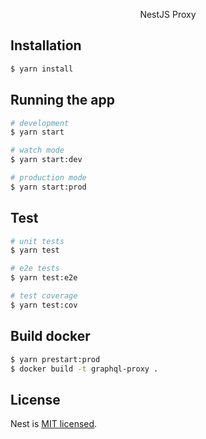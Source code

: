 <p align="center">
  NestJS Proxy
</p>


## Installation

```bash
$ yarn install
```

## Running the app

```bash
# development
$ yarn start

# watch mode
$ yarn start:dev

# production mode
$ yarn start:prod
```

## Test

```bash
# unit tests
$ yarn test

# e2e tests
$ yarn test:e2e

# test coverage
$ yarn test:cov
```

## Build docker

```bash
$ yarn prestart:prod
$ docker build -t graphql-proxy .
```

## License

  Nest is [MIT licensed](LICENSE).
